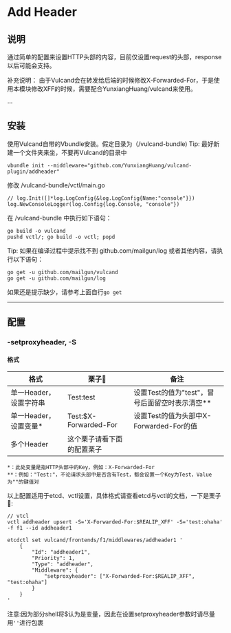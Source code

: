 # Add Header

## 说明
通过简单的配置来设置HTTP头部的内容，目前仅设置request的头部，response以后可能会支持。

补充说明：
	由于Vulcand会在转发给后端的时候修改X-Forwarded-For，于是使用本模块修改XFF的时候，需要配合YunxiangHuang/vulcand来使用。

--
## 安装
使用Vulcand自带的Vbundle安装。假定目录为（/vulcand-bundle)
Tip: 最好新建一个文件夹来坐，不要再Vulcand的目录中

```
vbundle init --middleware="github.com/YunxiangHuang/vulcand-plugin/addheader"
```
修改 /vulcand-bundle/vctl/main.go
```
// log.Init([]*log.LogConfig{&log.LogConfig{Name:"console"}})
log.NewConsoleLogger(log.Config{log.Console, "console"})
```

在 /vulcand-bundle 中执行如下语句：
```
go build -o vulcand
pushd vctl/; go build -o vctl; popd
```
Tip: 如果在编译过程中提示找不到 github.com/mailgun/log 或者其他内容，请执行以下语句：
```
go get -u github.com/mailgun/vulcand
go get -u github.com/mailgun/log
```
如果还是提示缺少，请参考上面自行`go get`

---

## 配置
### -setproxyheader, -S
#### 格式
|格式|栗子🌰|备注|
|---|-----|----|
|单一Header，设置字符串|Test:test|设置Test的值为"test"，冒号后面留空时表示清空**|
|单一Header，设置变量*|Test:$X-Forwarded-For|设置Test的值为头部中X-Forwarded-For的值|
|多个Header|这个栗子请看下面的配置栗子||

	*：此处变量是指HTTP头部中的Key，例如：X-Forwarded-For
	**：例如："Test:"，不论请求头部中是否含有Test，都会设置一个Key为Test，Value为""的键值对

以上配置适用于etcd、vctl设置，具体格式请查看etcd与vctl的文档，一下是栗子🌰:
```
// vtcl
vctl addheader upsert -S='X-Forwarded-For:$REALIP_XFF' -S='test:ohaha' -f f1 --id addheader1

etcdctl set vulcand/frontends/f1/middlewares/addheader1 '
	{
		"Id": "addheader1",
		"Priority": 1,
		"Type": "addheader",
		"Middleware": {
			"setproxyheader": ["X-Forwarded-For:$REALIP_XFF", "test:ohaha"]
		}
	}
'

```

注意:因为部分shell将$认为是变量，因此在设置setproxyheader参数时请尽量用`''`进行包裹